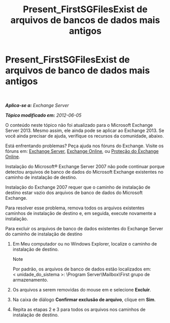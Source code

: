 ﻿---
title: 'Present_FirstSGFilesExist de arquivos de bancos de dados mais antigos'
TOCTitle: Present_FirstSGFilesExist de arquivos de banco de dados mais antigos
ms:assetid: 907faeb8-1c6d-49fc-95a1-417f415a9d79
ms:mtpsurl: https://technet.microsoft.com/pt-br/library/ms.exch.setupreadiness.firstsgfilesexist(v=EXCHG.150)
ms:contentKeyID: 50486173
ms.date: 05/22/2018
mtps_version: v=EXCHG.150
ms.translationtype: MT
---

# Present\_FirstSGFilesExist de arquivos de banco de dados mais antigos

 

_**Aplica-se a:** Exchange Server_

_**Tópico modificado em:** 2012-06-05_

O conteúdo neste tópico não foi atualizado para o Microsoft Exchange Server 2013. Mesmo assim, ele ainda pode se aplicar ao Exchange 2013. Se você ainda precisar de ajuda, verifique os recursos da comunidade, abaixo.

Está enfrentando problemas? Peça ajuda nos fóruns do Exchange. Visite os fóruns em: [Exchange Server](https://go.microsoft.com/fwlink/p/?linkid=60612), [Exchange Online](https://go.microsoft.com/fwlink/p/?linkid=267542), ou [Proteção do Exchange Online](https://go.microsoft.com/fwlink/p/?linkid=285351).

Instalação do Microsoft® Exchange Server 2007 não pode continuar porque detectou arquivos de banco de dados do Microsoft Exchange existentes no caminho de instalação de destino.

Instalação do Exchange 2007 requer que o caminho de instalação de destino estar vazio dos arquivos de banco de dados do Microsoft Exchange.

Para resolver esse problema, remova todos os arquivos existentes caminhos de instalação de destino e, em seguida, execute novamente a instalação.

Para excluir os arquivos de banco de dados existentes do Exchange Server do caminho de instalação de destino

1.  Em Meu computador ou no Windows Explorer, localize o caminho de instalação de destino.
    

    > [!NOTE]
    > Por padrão, os arquivos de banco de dados estão localizados em:<BR>&lt; unidade_do_sistema &gt;: \Program Server\Mailbox\First grupo de armazenamento.



2.  Os arquivos a serem removidas do mouse em e selecione **Excluir**.

3.  Na caixa de diálogo **Confirmar exclusão de arquivo**, clique em **Sim**.

4.  Repita as etapas 2 e 3 para todos os arquivos nos caminhos de instalação de destino.

